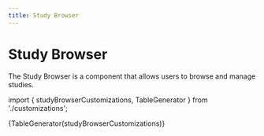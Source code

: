 ```yaml
---
title: Study Browser
---
```


# Study Browser

The Study Browser is a component that allows users to browse and manage studies.

import { studyBrowserCustomizations, TableGenerator } from './customizations';

{TableGenerator(studyBrowserCustomizations)}
